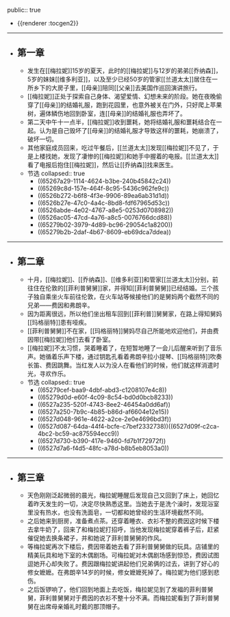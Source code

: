 public:: true

- {{renderer :tocgen2}}
- ---
- ## 第一章
	- 发生在[[梅拉妮]]15岁的夏天，此时的[[梅拉妮]]与12岁的弟弟[[乔纳森]]，5岁的妹妹[[维多利亚]]，以及至少已经50岁的管家[[兰道太太]]居住在一所乡下的大房子里，[[母亲]]陪同[[父亲]]去美国作巡回演讲旅行。
	- [[梅拉妮]]正处于探索自己身体、渴望爱情、幻想未来的阶段。她在夜晚偷穿了[[母亲]]的结婚礼服，跑到花园里，也意外被关在门外，只好爬上苹果树，遍体鳞伤地回到卧室，连[[母亲]]的结婚礼服也弄坏了。
	- 第二天中午十一点半，[[梅拉妮]]收到噩耗，她将结婚礼服和噩耗结合在一起。认为是自己毁坏了[[母亲]]的结婚礼服才导致这样的噩耗，她崩溃了，破坏一切。
	- 其他家庭成员回来，吃过午餐后，[[兰道太太]]发现[[梅拉妮]]不见了，于是上楼找她，发现了凄惨的[[梅拉妮]]和她手中握着的电报。[[兰道太太]]看了电报后抱住[[梅拉妮]]，然后让[[乔纳森]]找来医生。
	- 节选
	  collapsed:: true
		- ((65267a29-1114-4624-b3be-240b45842c24))
		- ((65269c8d-157e-464f-8c95-5436c962fe9c))
		- ((6526b272-b6f8-4f3e-9906-89ea6ab31d1d))
		- ((6526b27e-47c0-4a4c-8bd8-fdf67965d53c))
		- ((6526abde-4e02-4767-a8e5-0253d0708982))
		- ((6526ac05-47cd-4a76-a8c5-0076766dcd88))
		- ((65279b02-3979-4d89-bc96-29054c1a8200))
		- ((65279b2b-2daf-4b67-8609-eb69dca7ddea))
- ---
- ## 第二章
	- 十月，[[梅拉妮]]、[[乔纳森]]、[[维多利亚]]和管家[[兰道太太]]分别，前往住在伦敦的[[菲利普舅舅]]家，并得知[[菲利普舅舅]]已经结婚。三个孩子独自乘坐火车前往伦敦，在火车站等候接他们的是舅妈两个截然不同的兄弟——费因和弗朗辛。
	- 因为距离很远，所以他们坐出租车回到[[菲利普]]舅舅家，在路上得知舅妈[[玛格丽特]]患有哑疾。
	- [[菲利普舅舅]]不在家，[[玛格丽特]]舅妈尽自己所能地欢迎他们，并由费因带[[梅拉妮]]他们去看了卧室。
	- [[梅拉妮]]不太习惯，哭着睡着了，在短暂地睡了一会儿后醒来听到了音乐声。她循着乐声下楼，通过钥匙孔看着弗朗辛拉小提琴、[[玛格丽特]]吹奏长笛、费因跳舞。当红发⼈以为没⼈在看他们的时候，他们就这样消遣时光，寻欢作乐。
	- 节选
	  collapsed:: true
		- ((65279cef-baa9-4dbf-abd3-c1208107e4c8))
		- ((65279d0d-e60f-4c09-8c54-bd0d0bcb8233))
		- ((6527a235-520f-4743-8ee2-46454a0dd6af))
		- ((6527a250-7b9c-4b85-b86d-af6604e12e15))
		- ((6527d048-961e-4622-a2ce-2e0e4696bd3f))
		- ((6527d087-64da-44f4-bcfe-c7bef2332738))((6527d09f-c2ca-4bc2-bc59-ac875594ecc9))
		- ((6527d730-b390-417e-9460-fd7b1f72972f))
		- ((6527d7a6-f4d5-48fc-a78d-b8b5eb8053a0))
- ---
- ## 第三章
	- 天色刚刚泛起微弱的晨光，梅拉妮睡醒后发现自己又回到了床上，她回忆着昨天发生的一切，决定尽快熟悉这里。当她去于是洗个澡时，发现浴室里没有热水，也没有洗面皂，一切都和她曾经的生活环境截然不同。
	- 之后她来到厨房，准备煮点茶。还穿着睡衣、衣衫不整的费因这时候下楼去拿牛奶了，回来了和梅拉妮打招呼，当他发现梅拉妮穿着裤子后，赶紧催促她去换条裙子，并和她说了菲利普舅舅的作风。
	- 等梅拉妮再次下楼后，费因带着她去看了菲利普舅舅做的玩具。店铺里的精美玩具和地下室的木偶剧场。可梅拉妮对木偶剧场感到惊恐，费因试图逗她开心却失败了。费因跟梅拉妮讲起他们兄弟俩的过去，讲到了好心的修女嬷嬷。在弗朗辛14岁的时候，修女嬷嬷死掉了。梅拉妮为他们感到悲伤。
	- 之后饭锣响了，他们回到地面上去吃饭，梅拉妮见到了发福的菲利普舅舅，菲利普舅舅对于费因的衣衫不整十分不满。而梅拉妮看到了菲利普舅舅在出席母亲婚礼时戴的那顶帽子。